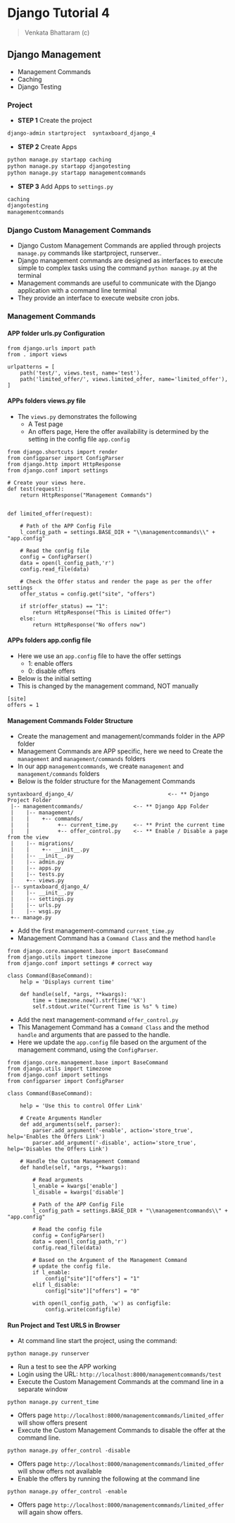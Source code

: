 # Django Tutorial 4
> Venkata Bhattaram (c)



## Django Management

* Management Commands
* Caching
* Django Testing


### Project

* **STEP 1** Create the project
```bash
django-admin startproject  syntaxboard_django_4
```

* **STEP 2** Create Apps
```bash
python manage.py startapp caching
python manage.py startapp djangotesting
python manage.py startapp managementcommands
```

* **STEP 3** Add Apps to `settings.py`
```bash
caching
djangotesting
managementcommands
```


### Django Custom Management Commands
* Django Custom Management Commands are applied through projects `manage.py`
  commands like startproject, runserver..
* Django management commands are designed as interfaces to execute simple to 
  complex tasks using the command `python manage.py` at the terminal
* Management commands are useful to communicate with the Django application 
  with a command line terminal 
* They provide an interface to execute website cron jobs.

### Management Commands

#### APP folder urls.py Configuration
```
from django.urls import path
from . import views

urlpatterns = [
    path('test/', views.test, name='test'),
    path('limited_offer/', views.limited_offer, name='limited_offer'),
]
```

#### APPs folders views.py file
* The `views.py` demonstrates the following
  * A Test page
  * An offers page, Here the offer availability is determined by the setting 
    in the config file `app.config`
```
from django.shortcuts import render
from configparser import ConfigParser
from django.http import HttpResponse
from django.conf import settings

# Create your views here.
def test(request):
    return HttpResponse("Management Commands")


def limited_offer(request):
    
    # Path of the APP Config File
    l_config_path = settings.BASE_DIR + "\\managementcommands\\" + "app.config"

    # Read the config file
    config = ConfigParser()
    data = open(l_config_path,'r')
    config.read_file(data)

    # Check the Offer status and render the page as per the offer settings
    offer_status = config.get("site", "offers")

    if str(offer_status) == "1":
        return HttpResponse("This is Limited Offer")
    else:
        return HttpResponse("No offers now")
```

#### APPs folders app.config file
* Here we use an `app.config` file to have the offer settings
  * 1: enable offers
  * 0: disable offers
* Below is the initial setting
* This is changed by the management command, NOT manually
```
[site]
offers = 1
```

#### Management Commands Folder Structure
* Create the management and management/commands folder in the APP folder
* Management Commands are APP specific, here we need to Create the `management`
  and `management/commands` folders
* In our app `managementcommands`, we create `management` and 
  `management/commands` folders
* Below is the folder structure for the Management Commands
```
syntaxboard_django_4/                              <-- ** Django Project Folder
 |-- managementcommands/                <-- ** Django App Folder
 |    |-- management/
 |    |    +-- commands/
 |    |         +-- current_time.py     <-- ** Print the current time
 |    |         +-- offer_control.py    <-- ** Enable / Disable a page from the view
 |    |-- migrations/
 |    |    +-- __init__.py
 |    |-- __init__.py
 |    |-- admin.py
 |    |-- apps.py
 |    |-- tests.py
 |    +-- views.py
 |-- syntaxboard_django_4/
 |    |-- __init__.py
 |    |-- settings.py
 |    |-- urls.py
 |    |-- wsgi.py
 +-- manage.py
```

>
* Add the first management-command `current_time.py`
* Management Command has a `Command Class` and the method `handle`
```
from django.core.management.base import BaseCommand
from django.utils import timezone
from django.conf import settings # correct way

class Command(BaseCommand):
    help = 'Displays current time'

    def handle(self, *args, **kwargs):
        time = timezone.now().strftime('%X')
        self.stdout.write("Current Time is %s" % time)
```


>
* Add the next management-command `offer_control.py`
* This Management Command has a `Command Class` and the method `handle` and 
  arguments that are passed to the handle.
* Here we update the `app.config` file based on the argument of the 
  management command, using the `ConfigParser`.
```
from django.core.management.base import BaseCommand
from django.utils import timezone
from django.conf import settings
from configparser import ConfigParser

class Command(BaseCommand):

    help = 'Use this to control Offer Link'

    # Create Arguments Handler
    def add_arguments(self, parser):
        parser.add_argument('-enable', action='store_true', help='Enables the Offers Link')
        parser.add_argument('-disable', action='store_true', help='Disables the Offers Link')

    # Handle the Custom Management Command
    def handle(self, *args, **kwargs):
    
        # Read arguments
        l_enable = kwargs['enable']
        l_disable = kwargs['disable']
        
        # Path of the APP Config File
        l_config_path = settings.BASE_DIR + "\\managementcommands\\" + "app.config"
        
        # Read the config file
        config = ConfigParser()
        data = open(l_config_path,'r')
        config.read_file(data)

        # Based on the Argument of the Management Command 
        # update the config file.
        if l_enable:
            config["site"]["offers"] = "1"
        elif l_disable:
            config["site"]["offers"] = "0"

        with open(l_config_path, 'w') as configfile:
            config.write(configfile)
```
>


#### Run Project and Test URLS in Browser
* At command line start the project, using the command:
```
python manage.py runserver
```
* Run a test to see the APP working
* Login using the URL:  `http://localhost:8000/managementcommands/test`
* Execute the Custom Management Commands at the command line in a separate window
```
python manage.py current_time
```
* Offers page  `http://localhost:8000/managementcommands/limited_offer` 
  will show offers present
* Execute the Custom Management Commands to disable the offer at the command line.
```
python manage.py offer_control -disable
```
* Offers page  `http://localhost:8000/managementcommands/limited_offer` 
  will show offers not available
* Enable the offers by running the following at the command line
```
python manage.py offer_control -enable
```
* Offers page  `http://localhost:8000/managementcommands/limited_offer`
  will again show offers.
